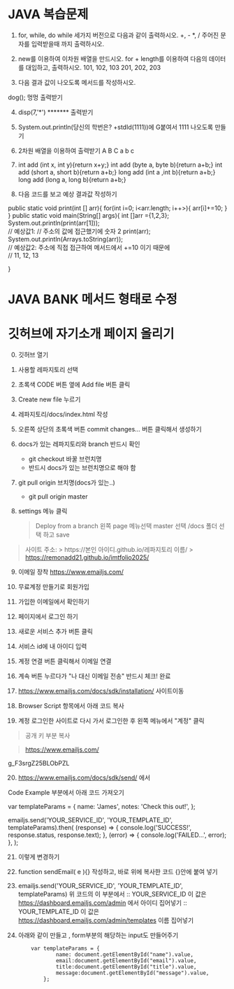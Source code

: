 # JAVA 복습문제

1. for, while, do while 세가지 버전으로 다음과 같이 출력하시오.
+, - *, / 주어진 문자를 입력받을때 까지 출력하시오.

2. new를 이용하여 이차원 배열을 만드시오.
for + length를 이용하여 다음의 데이터를 대입하고, 출력하시오.
101, 102, 103
201, 202, 203

3. 다음 결과 값이 나오도록 메서드를 작성하시오.

dog();  멍멍 출력받기

4. disp(7,'*')    ******* 출력받기
5. System.out.println(당신의 학번은? +stdId(1111))에 
G붙여서 1111 나오도록 만들기

6. 2차원 배열을 이용하여 출력받기
A B C
a b c

7. int add (int x, int y){return x+y;}
int add (byte a, byte b){return a+b;}
int add (short a, short b){return a+b;}
long add (int a ,int b){return a+b;}
long add (long a, long b){return a+b;}


8. 다음 코드를 보고 예상 결과값 작성하기

public static void print(int [] arr){
    for(int i=0; i<arr.length; i++>){
        arr[i]+=10;
    }
}
public static void main(String[] args){
    int []arr ={1,2,3};
    System.out.println(print(arr[1]));  
    // 예상값1:
    // 주소의 값에 접근했기에 숫자 2
    print(arr);
    System.out.println(Arrays.toString(arr));  
    // 예상값2: 주소에 직접 접근하여 메서드에서 +=10 이기 때문에   
    // 11, 12, 13

}

# JAVA BANK 메서드 형태로 수정

# 깃허브에 자기소개 페이지 올리기
0) 깃허브 열기
1) 사용할 레파지토리 선택 
2) 초록색 CODE 버튼 옆에 Add file 버튼 클릭
3) Create new file 누르기
4) 레파지토리/docs/index.html 작성
5) 오른쪽 상단의 초록색 버튼 commit changes... 버튼 클릭해서 생성하기
6) docs가 있는 레파지토리와 branch 반드시 확인 
    * git checkout 바꿀 브런치명
    * 반드시 docs가 있는 브런치명으로 해야 함

7) git pull origin 브치명(docs가 있는..)
    * git pull origin master

8) settings 메뉴 클릭
    >Deploy from a branch
    >왼쪽 page 메뉴선택 
    >master 선택 /docs 폴더 선택 하고 save


>사이트 주소:
    > https://본인 아이디.github.io/레파지토리 이름/
    > https://remonadd21.github.io/imtfolio2025/


9) 이메일 장착
https://www.emailjs.com/

10) 무료계정 만들기로 회원가입
11) 가입한 이메일에서 확인하기
12) 페이지에서 로그인 하기
13) 새로운 서비스 추가 버튼 클릭
14) 서비스 id에 내 아이디 입력
15) 계정 연결 버튼 클릭해서 이메일 연결
16) 계속 버튼 누르다가 "나 대신 이메일 전송" 반드시 체크! 완료
17) https://www.emailjs.com/docs/sdk/installation/ 사이트이동
18) Browser Script 항목에서 아래 코드 복사
<script type="text/javascript"
        src="https://cdn.jsdelivr.net/npm/@emailjs/browser@4/dist/email.min.js">
</script>
<script type="text/javascript">
   (function(){
      emailjs.init({
        publicKey: "YOUR_PUBLIC_KEY",
      });
   })();
</script>

19) 계정 로그인한 사이트로 다시 가서 로그인한 후
왼쪽 메뉴에서  "계정" 클릭
> 공개 키 부분 복사

>https://www.emailjs.com/

g_F3srgZ25BLObPZL


20) https://www.emailjs.com/docs/sdk/send/ 에서

Code Example 부분에서 아래 코드 가져오기

var templateParams = {
  name: 'James',
  notes: 'Check this out!',
};

emailjs.send('YOUR_SERVICE_ID', 'YOUR_TEMPLATE_ID', templateParams).then(
  (response) => {
    console.log('SUCCESS!', response.status, response.text);
  },
  (error) => {
    console.log('FAILED...', error);
  },
);


21) <form onsubmit="sendEmail(event);">  이렇게 변경하기
22) function sendEmail( e ){} 작성하고, 바로 위에 복사한 코드 {}안에 붙여 넣기

23) emailjs.send('YOUR_SERVICE_ID', 'YOUR_TEMPLATE_ID', templateParams) 위 코드의
이 부분에서 
    :: YOUR_SERVICE_ID 이 값은 https://dashboard.emailjs.com/admin 에서 아이디 집어넣기
    :: YOUR_TEMPLATE_ID 이 값은 https://dashboard.emailjs.com/admin/templates 이름 집어넣기


24) 아래와 같이 만들고 , form부분의 해당하는 input도 만들어주기  

            var templateParams = {
                    name: document.getElementById("name").value,
                    email:document.getElementById("email").value,
                    title:document.getElementById("title").value,
                    message:document.getElementById("message").value,
                };
